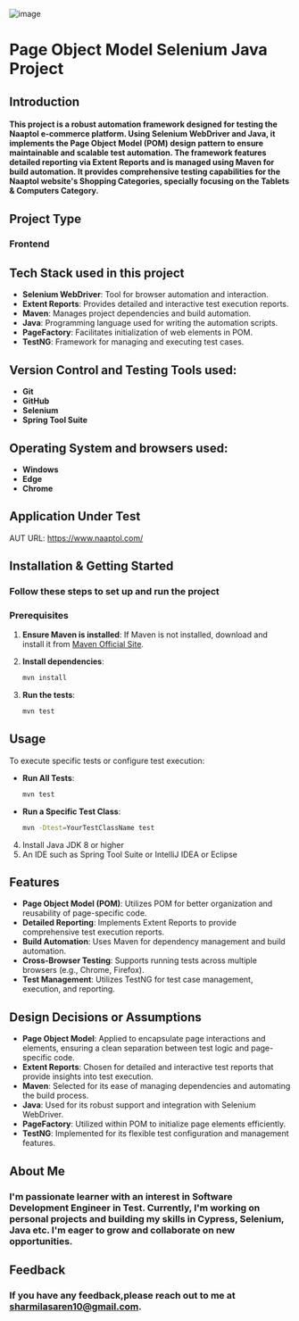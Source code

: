 ![image](https://github.com/user-attachments/assets/19dd911e-df23-4829-94e6-6438082ba09c)

# Page Object Model Selenium Java Project
## Introduction
#### This project is a robust automation framework designed for testing the Naaptol e-commerce platform. Using Selenium WebDriver and Java, it implements the Page Object Model (POM) design pattern to ensure maintainable and scalable test automation. The framework features detailed reporting via Extent Reports and is managed using Maven for build automation. It provides comprehensive testing capabilities for the Naaptol website's Shopping Categories, specially focusing on the Tablets & Computers Category.
## Project Type 
### Frontend
## Tech Stack used in this project
- **Selenium WebDriver**: Tool for browser automation and interaction.
- **Extent Reports**: Provides detailed and interactive test execution reports.
- **Maven**: Manages project dependencies and build automation.
- **Java**: Programming language used for writing the automation scripts.
- **PageFactory**: Facilitates initialization of web elements in POM.
- **TestNG**: Framework for managing and executing test cases.

## Version Control and Testing Tools used:
- **Git**
- **GitHub**
- **Selenium**
- **Spring Tool Suite**
## Operating System and browsers used:
- **Windows**
- **Edge**
- **Chrome**
## Application Under Test
AUT URL:  https://www.naaptol.com/ 

##  Installation & Getting Started
### Follow these steps to set up and run the project
### Prerequisites
1. **Ensure Maven is installed**: If Maven is not installed, download and install it from [Maven Official Site](https://maven.apache.org/).
2. **Install dependencies**:
    ```bash
    mvn install
    ```

3. **Run the tests**:
    ```bash
    mvn test
    ```

## Usage
To execute specific tests or configure test execution:

- **Run All Tests**:
    ```bash
    mvn test
    ```

- **Run a Specific Test Class**:
    ```bash
    mvn -Dtest=YourTestClassName test
    ```

4. Install Java JDK 8 or higher
5. An IDE such as Spring Tool Suite or IntelliJ IDEA or Eclipse
   
## Features
- **Page Object Model (POM)**: Utilizes POM for better organization and reusability of page-specific code.
- **Detailed Reporting**: Implements Extent Reports to provide comprehensive test execution reports.
- **Build Automation**: Uses Maven for dependency management and build automation.
- **Cross-Browser Testing**: Supports running tests across multiple browsers (e.g., Chrome, Firefox).
- **Test Management**: Utilizes TestNG for test case management, execution, and reporting.
  
## Design Decisions or Assumptions
- **Page Object Model**: Applied to encapsulate page interactions and elements, ensuring a clean separation between test logic and page-specific code.
- **Extent Reports**: Chosen for detailed and interactive test reports that provide insights into test execution.
- **Maven**: Selected for its ease of managing dependencies and automating the build process.
- **Java**: Used for its robust support and integration with Selenium WebDriver.
- **PageFactory**: Utilized within POM to initialize page elements efficiently.
- **TestNG**: Implemented for its flexible test configuration and management features.

## About Me
### I'm passionate learner with an interest in Software Development Engineer in Test. Currently, I'm working on personal projects and building my skills in Cypress, Selenium, Java etc. I'm eager to grow and collaborate on new opportunities.

## Feedback
### If you have any feedback,please reach out to me at sharmilasaren10@gmail.com.
